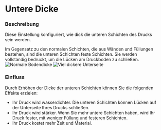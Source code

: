 Untere Dicke
====
### **Beschreibung**
Diese Einstellung konfiguriert, wie dick die unteren Schichten des Drucks sein werden.

Im Gegensatz zu den normalen Schichten, die aus Wänden und Füllungen bestehen, sind die unteren Schichten feste Schichten. Sie werden vollständig bedruckt, um die Lücken am Druckboden zu schließen.
![Normale Bodendicke](../images/top_bottom_thickness_0.8.png)
![Viel dickere Unterseite](../images/bottom_thickness.png)

### **Einfluss**
Durch Erhöhen der Dicke der unteren Schichten können Sie die folgenden Effekte erzielen:
* Ihr Druck wird wasserdichter. Die unteren Schichten können Lücken auf der Unterseite Ihres Drucks schließen.
* Ihr Druck wird stärker. Wenn Sie mehr untere Schichten haben, wird Ihr Druck fester, mit weniger Füllung und festeren Schichten.
* Ihr Druck kostet mehr Zeit und Material.